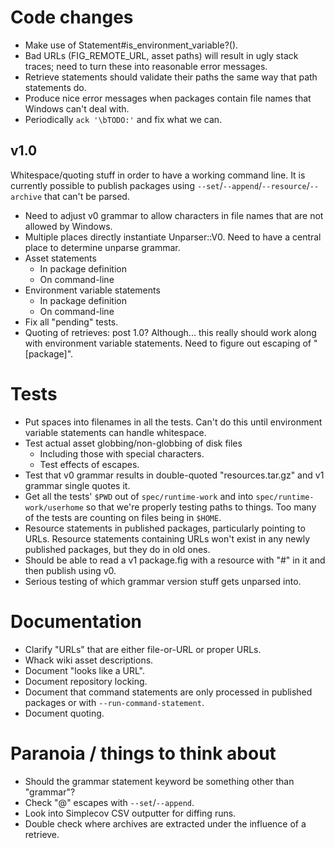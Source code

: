 # Code changes

* Make use of Statement#is_environment_variable?().
* Bad URLs (FIG_REMOTE_URL, asset paths) will result in ugly stack traces; need to turn these into reasonable error messages.
* Retrieve statements should validate their paths the same way that path statements do.
* Produce nice error messages when packages contain file names that Windows can't deal with.
* Periodically `ack '\bTODO:'` and fix what we can.

## v1.0

Whitespace/quoting stuff in order to have a working command line.  It is currently possible to publish packages using `--set`/`--append`/`--resource`/`--archive` that can't be parsed.

* Need to adjust v0 grammar to allow characters in file names that are not allowed by Windows.
* Multiple places directly instantiate Unparser::V0.  Need to have a central place to determine unparse grammar.
* Asset statements
    * In package definition
    * On command-line
* Environment variable statements
    * In package definition
    * On command-line
* Fix all "pending" tests.
* Quoting of retrieves: post 1.0? Although... this really should work along with environment variable statements.  Need to figure out escaping of "[package]".

# Tests

* Put spaces into filenames in all the tests.  Can't do this until environment variable statements can handle whitespace.
* Test actual asset globbing/non-globbing of disk files
    * Including those with special characters.
    * Test effects of escapes.
* Test that v0 grammar results in double-quoted "resources.tar.gz" and v1 grammar single quotes it.
* Get all the tests' `$PWD` out of `spec/runtime-work` and into `spec/runtime-work/userhome` so that we're properly testing paths to things.  Too many of the tests are counting on files being in `$HOME`.
* Resource statements in published packages, particularly pointing to URLs. Resource statements containing URLs won't exist in any newly published packages, but they do in old ones.
* Should be able to read a v1 package.fig with a resource with "#" in it and then publish using v0.
* Serious testing of which grammar version stuff gets unparsed into.

# Documentation

* Clarify "URLs" that are either file-or-URL or proper URLs.
* Whack wiki asset descriptions.
* Document "looks like a URL".
* Document repository locking.
* Document that command statements are only processed in published packages or with `--run-command-statement`.
* Document quoting.

# Paranoia / things to think about

* Should the grammar statement keyword be something other than "grammar"?
* Check "@" escapes with `--set`/`--append`.
* Look into Simplecov CSV outputter for diffing runs.
* Double check where archives are extracted under the influence of a retrieve.
